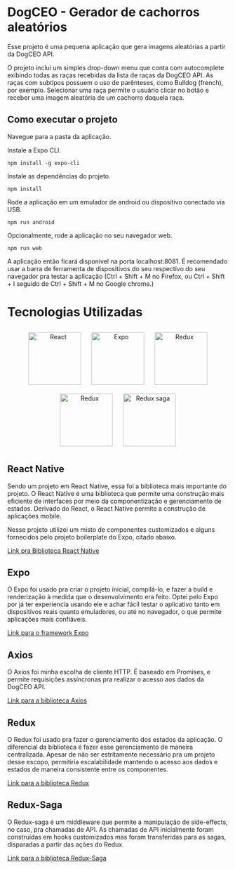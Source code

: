# DogCEO - Gerador de cachorros aleatórios

Esse projeto é uma pequena aplicação que gera imagens aleatórias a partir da DogCEO API.

O projeto inclui um simples drop-down menu que conta com autocomplete exibindo todas as raças recebidas da lista de raças da DogCEO API. As raças com subtipos possuem o uso de parênteses, como Bulldog (french), por exemplo. Selecionar uma raça permite o usuário clicar no botão e receber uma imagem aleatória de um cachorro daquela raça. 

## Como executar o projeto
Navegue para a pasta da aplicação.

Instale a Expo CLI.
```
npm install -g expo-cli
```

Instale as dependências do projeto.
```
npm install
```

Rode a aplicação em um emulador de android ou dispositivo conectado via USB.
```
npm run android
```

Opcionalmente, rode a aplicação no seu navegador web. 
```
npm run web
```
A aplicação então ficará disponível na porta localhost:8081. 
É recomendado usar a barra de ferramenta de dispositivos do seu respectivo do seu navegador pra testar a aplicação (Ctrl + Shift + M no Firefox, ou Ctrl + Shift + I seguido de Ctrl + Shift + M no Google chrome.)


# Tecnologias Utilizadas

<p align="center">
  <img src="https://upload.wikimedia.org/wikipedia/commons/a/a7/React-icon.svg" alt="React" width="120" height="120" style="margin: 10px;">
  <img src="https://www.svgrepo.com/show/341805/expo.svg" alt="Expo" width="120" height="120" style="margin: 10px;">
  <img src="https://user-images.githubusercontent.com/43313420/105893220-1bae8780-6013-11eb-87be-eeac845ecc6f.png" alt="Redux" width="120" height="120" style="margin: 10px;">
  <img src="https://cdn.worldvectorlogo.com/logos/redux.svg" alt="Redux" width="120" height="120" style="margin: 10px;">
  <img src="https://cdn.worldvectorlogo.com/logos/redux-saga.svg" alt="Redux saga" width="120" height="120" style="margin: 10px;">

</p>

## React Native

Sendo um projeto em React Native, essa foi a biblioteca mais importante do projeto. O React Native é uma biblioteca que permite uma construção mais eficiente de interfaces por meio da componentização e gerenciamento de estados. Derivado do React, o React Native permite a construção de aplicações mobile.

Nesse projeto utilizei um misto de componentes customizados e alguns fornecidos pelo projeto boilerplate do Expo, citado abaixo. 

[Link pra Biblioteca React Native](https://reactnative.dev/)

## Expo 

O Expo foi usado pra criar o projeto inicial, compilá-lo, e fazer a build e renderização à medida que o desenvolvimento era feito. Optei pelo Expo por já ter experiencia usando ele e achar fácil testar o aplicativo tanto em dispositivos reais quanto emuladores, ou até no navegador, o que permite aplicações mais confiáveis. 

[Link para o framework Expo](https://expo.dev/)


## Axios

O Axios foi minha escolha de cliente HTTP. É baseado em Promises, e permite requisições assíncronas pra realizar o acesso aos dados da DogCEO API. 

[Link para a biblioteca Axios](https://axios-http.com/)

## Redux

O Redux foi usado pra fazer o gerenciamento dos estados da aplicação. O diferencial da biblioteca é fazer esse gerenciamento de maneira centralizada. Apesar de não ser estritamente necessário pra um projeto desse escopo, permitiria escalabilidade mantendo o acesso aos dados e estados de maneira consistente entre os componentes.

[Link para a biblioteca Redux](https://redux.js.org/)


## Redux-Saga

O Redux-saga é um middleware que permite a manipulação de side-effects, no caso, pra chamadas de API. As chamadas de API inicialmente foram construídas em hooks customizados mas foram transferidas para as sagas, disparadas a partir das ações do Redux. 

[Link para a biblioteca Redux-Saga](https://redux-saga.js.org/)




